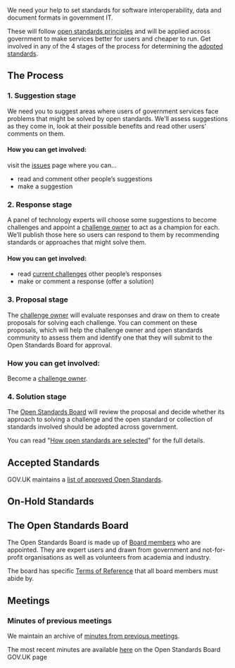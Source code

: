 We need your help to set standards for software interoperability, data and document formats in government IT. 

These will follow [open standards principles](https://www.gov.uk/government/publications/open-standards-principles/open-standards-principles#open-standards-principles) and will be applied across government to make services better for users and cheaper to run. Get involved in any of the 4 stages of the process for determining the [adopted standards](https://www.gov.uk/government/publications/open-standards-for-government).

## The Process

### 1. Suggestion stage
We need you to suggest areas where users of government services face problems that might be solved by open standards. We'll assess suggestions as they come in, look at their possible benefits and read other users’ comments on them.

#### How you can get involved:
visit the [issues](https://github.com/alphagov/tech-and-data-standards/issues) page where you can...
- read and comment other people’s suggestions
- make a suggestion
 
### 2. Response stage
A panel of technology experts will choose some suggestions to become challenges and appoint a [challenge owner](https://www.gov.uk/guidance/who-selects-open-standards#challenge-owner) to act as a champion for each. We’ll publish those here so users can respond to them by recommending standards or approaches that might solve them.

#### How you can get involved:
- read [current challenges](https://github.com/alphagov/tech-and-data-standards/issues) other people’s responses
- make or comment a response (offer a solution)

### 3. Proposal stage
The [challenge owner](https://www.gov.uk/guidance/who-selects-open-standards#challenge-owner) will evaluate responses and draw on them to create proposals for solving each challenge. You can comment on these proposals, which will help the challenge owner and open standards community to assess them and identify one that they will submit to the Open Standards Board for approval.

### How you can get involved:
Become a [challenge owner](https://www.gov.uk/guidance/who-selects-open-standards#challenge-owner).

### 4. Solution stage
The [Open Standards Board](https://www.gov.uk/guidance/who-selects-open-standards#open-standards-board) will review the proposal and decide whether its approach to solving a challenge and the open standard or collection of standards involved should be adopted across government.

You can read "[How open standards are selected](https://www.gov.uk/guidance/how-open-standards-are-selected)" for the full details.

## Accepted Standards
GOV.UK maintains a [list of approved Open Standards](https://www.gov.uk/government/publications/open-standards-for-government).

## On-Hold Standards

## The Open Standards Board

The Open Standards Board is made up of [Board members](https://www.gov.uk/government/groups/open-standards-board#membership) who are appointed. They are expert users and drawn from government and not-for-profit organisations as well as volunteers from academia and industry.

The board has specific [Terms of Reference](https://www.gov.uk/government/groups/open-standards-board#terms-of-reference) that all board members must abide by.

## Meetings


### Minutes of previous meetings

We maintain an archive of [minutes from previous meetings](https://github.com/alphagov/open-standards/tree/master/docs/_meetings).

The most recent minutes are available [here](https://www.gov.uk/government/groups/open-standards-board) on the Open Standards Board GOV.UK page

